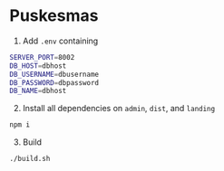 # Puskesmas

1. Add `.env` containing
```sh
SERVER_PORT=8002
DB_HOST=dbhost
DB_USERNAME=dbusername
DB_PASSWORD=dbpassword
DB_NAME=dbhost
```

2. Install all dependencies on `admin`, `dist`, and `landing`

```sh
npm i
```

3. Build
```sh
./build.sh
```